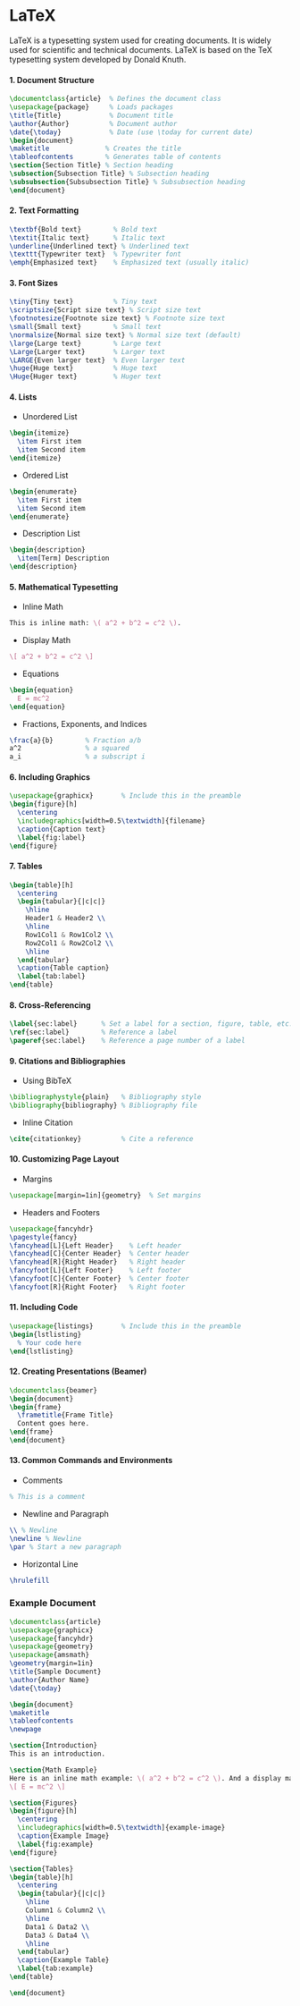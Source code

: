 # LaTeX 

LaTeX is a typesetting system used for creating documents.
It is widely used for scientific and technical documents.
LaTeX is based on the TeX typesetting system developed by Donald Knuth.

#### 1. Document Structure
```latex
\documentclass{article}  % Defines the document class
\usepackage{package}     % Loads packages
\title{Title}            % Document title
\author{Author}          % Document author
\date{\today}            % Date (use \today for current date)
\begin{document}
\maketitle              % Creates the title
\tableofcontents        % Generates table of contents
\section{Section Title} % Section heading
\subsection{Subsection Title} % Subsection heading
\subsubsection{Subsubsection Title} % Subsubsection heading
\end{document}
```

#### 2. Text Formatting
```latex
\textbf{Bold text}        % Bold text
\textit{Italic text}      % Italic text
\underline{Underlined text} % Underlined text
\texttt{Typewriter text}  % Typewriter font
\emph{Emphasized text}    % Emphasized text (usually italic)
```

#### 3. Font Sizes
```latex
\tiny{Tiny text}          % Tiny text
\scriptsize{Script size text} % Script size text
\footnotesize{Footnote size text} % Footnote size text
\small{Small text}        % Small text
\normalsize{Normal size text} % Normal size text (default)
\large{Large text}        % Large text
\Large{Larger text}       % Larger text
\LARGE{Even larger text}  % Even larger text
\huge{Huge text}          % Huge text
\Huge{Huger text}         % Huger text
```

#### 4. Lists
- Unordered List
```latex
\begin{itemize}
  \item First item
  \item Second item
\end{itemize}
```
- Ordered List
```latex
\begin{enumerate}
  \item First item
  \item Second item
\end{enumerate}
```
- Description List
```latex
\begin{description}
  \item[Term] Description
\end{description}
```

#### 5. Mathematical Typesetting
- Inline Math
```latex
This is inline math: \( a^2 + b^2 = c^2 \).
```
- Display Math
```latex
\[ a^2 + b^2 = c^2 \]
```
- Equations
```latex
\begin{equation}
  E = mc^2
\end{equation}
```
- Fractions, Exponents, and Indices
```latex
\frac{a}{b}        % Fraction a/b
a^2                % a squared
a_i                % a subscript i
```

#### 6. Including Graphics
```latex
\usepackage{graphicx}       % Include this in the preamble
\begin{figure}[h]
  \centering
  \includegraphics[width=0.5\textwidth]{filename}
  \caption{Caption text}
  \label{fig:label}
\end{figure}
```

#### 7. Tables
```latex
\begin{table}[h]
  \centering
  \begin{tabular}{|c|c|}
    \hline
    Header1 & Header2 \\
    \hline
    Row1Col1 & Row1Col2 \\
    Row2Col1 & Row2Col2 \\
    \hline
  \end{tabular}
  \caption{Table caption}
  \label{tab:label}
\end{table}
```

#### 8. Cross-Referencing
```latex
\label{sec:label}      % Set a label for a section, figure, table, etc.
\ref{sec:label}        % Reference a label
\pageref{sec:label}    % Reference a page number of a label
```

#### 9. Citations and Bibliographies
- Using BibTeX
```latex
\bibliographystyle{plain}   % Bibliography style
\bibliography{bibliography} % Bibliography file
```
- Inline Citation
```latex
\cite{citationkey}          % Cite a reference
```

#### 10. Customizing Page Layout
- Margins
```latex
\usepackage[margin=1in]{geometry}  % Set margins
```
- Headers and Footers
```latex
\usepackage{fancyhdr}
\pagestyle{fancy}
\fancyhead[L]{Left Header}    % Left header
\fancyhead[C]{Center Header}  % Center header
\fancyhead[R]{Right Header}   % Right header
\fancyfoot[L]{Left Footer}    % Left footer
\fancyfoot[C]{Center Footer}  % Center footer
\fancyfoot[R]{Right Footer}   % Right footer
```

#### 11. Including Code
```latex
\usepackage{listings}       % Include this in the preamble
\begin{lstlisting}
  % Your code here
\end{lstlisting}
```

#### 12. Creating Presentations (Beamer)
```latex
\documentclass{beamer}
\begin{document}
\begin{frame}
  \frametitle{Frame Title}
  Content goes here.
\end{frame}
\end{document}
```

#### 13. Common Commands and Environments
- Comments
```latex
% This is a comment
```
- Newline and Paragraph
```latex
\\ % Newline
\newline % Newline
\par % Start a new paragraph
```
- Horizontal Line
```latex
\hrulefill
```

### Example Document
```latex
\documentclass{article}
\usepackage{graphicx}
\usepackage{fancyhdr}
\usepackage{geometry}
\usepackage{amsmath}
\geometry{margin=1in}
\title{Sample Document}
\author{Author Name}
\date{\today}

\begin{document}
\maketitle
\tableofcontents
\newpage

\section{Introduction}
This is an introduction.

\section{Math Example}
Here is an inline math example: \( a^2 + b^2 = c^2 \). And a display math:
\[ E = mc^2 \]

\section{Figures}
\begin{figure}[h]
  \centering
  \includegraphics[width=0.5\textwidth]{example-image}
  \caption{Example Image}
  \label{fig:example}
\end{figure}

\section{Tables}
\begin{table}[h]
  \centering
  \begin{tabular}{|c|c|}
    \hline
    Column1 & Column2 \\
    \hline
    Data1 & Data2 \\
    Data3 & Data4 \\
    \hline
  \end{tabular}
  \caption{Example Table}
  \label{tab:example}
\end{table}

\end{document}
```
